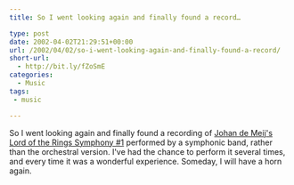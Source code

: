 ```yaml
---
title: So I went looking again and finally found a record…

type: post
date: 2002-04-02T21:29:51+00:00
url: /2002/04/02/so-i-went-looking-again-and-finally-found-a-record/
short-url:
  - http://bit.ly/fZoSmE
categories:
  - Music
tags:
 - music

---
```

So I went looking again and finally found a recording of <a href="http://www.euronet.nl/~amsmusic/bio_demeij.htm">Johan de Meij's</a> <a href="http://www.amazon.com/exec/obidos/ASIN/B00004U8BO/qid=1017782753/sr=2-1/ref=sr_2_1/002-2265082-9120869">Lord of the Rings Symphony #1</a> performed by a symphonic band, rather than the orchestral version. I've had the chance to perform it several times, and every time it was a wonderful experience. Someday, I will have a horn again.